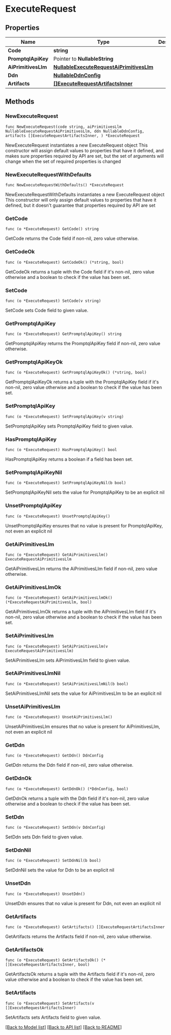 # ExecuteRequest

## Properties

Name | Type | Description | Notes
------------ | ------------- | ------------- | -------------
**Code** | **string** |  | 
**PromptqlApiKey** | Pointer to **NullableString** |  | [optional] 
**AiPrimitivesLlm** | [**NullableExecuteRequestAiPrimitivesLlm**](ExecuteRequestAiPrimitivesLlm.md) |  | 
**Ddn** | [**NullableDdnConfig**](DdnConfig.md) |  | 
**Artifacts** | [**[]ExecuteRequestArtifactsInner**](ExecuteRequestArtifactsInner.md) |  | 

## Methods

### NewExecuteRequest

`func NewExecuteRequest(code string, aiPrimitivesLlm NullableExecuteRequestAiPrimitivesLlm, ddn NullableDdnConfig, artifacts []ExecuteRequestArtifactsInner, ) *ExecuteRequest`

NewExecuteRequest instantiates a new ExecuteRequest object
This constructor will assign default values to properties that have it defined,
and makes sure properties required by API are set, but the set of arguments
will change when the set of required properties is changed

### NewExecuteRequestWithDefaults

`func NewExecuteRequestWithDefaults() *ExecuteRequest`

NewExecuteRequestWithDefaults instantiates a new ExecuteRequest object
This constructor will only assign default values to properties that have it defined,
but it doesn't guarantee that properties required by API are set

### GetCode

`func (o *ExecuteRequest) GetCode() string`

GetCode returns the Code field if non-nil, zero value otherwise.

### GetCodeOk

`func (o *ExecuteRequest) GetCodeOk() (*string, bool)`

GetCodeOk returns a tuple with the Code field if it's non-nil, zero value otherwise
and a boolean to check if the value has been set.

### SetCode

`func (o *ExecuteRequest) SetCode(v string)`

SetCode sets Code field to given value.


### GetPromptqlApiKey

`func (o *ExecuteRequest) GetPromptqlApiKey() string`

GetPromptqlApiKey returns the PromptqlApiKey field if non-nil, zero value otherwise.

### GetPromptqlApiKeyOk

`func (o *ExecuteRequest) GetPromptqlApiKeyOk() (*string, bool)`

GetPromptqlApiKeyOk returns a tuple with the PromptqlApiKey field if it's non-nil, zero value otherwise
and a boolean to check if the value has been set.

### SetPromptqlApiKey

`func (o *ExecuteRequest) SetPromptqlApiKey(v string)`

SetPromptqlApiKey sets PromptqlApiKey field to given value.

### HasPromptqlApiKey

`func (o *ExecuteRequest) HasPromptqlApiKey() bool`

HasPromptqlApiKey returns a boolean if a field has been set.

### SetPromptqlApiKeyNil

`func (o *ExecuteRequest) SetPromptqlApiKeyNil(b bool)`

 SetPromptqlApiKeyNil sets the value for PromptqlApiKey to be an explicit nil

### UnsetPromptqlApiKey
`func (o *ExecuteRequest) UnsetPromptqlApiKey()`

UnsetPromptqlApiKey ensures that no value is present for PromptqlApiKey, not even an explicit nil
### GetAiPrimitivesLlm

`func (o *ExecuteRequest) GetAiPrimitivesLlm() ExecuteRequestAiPrimitivesLlm`

GetAiPrimitivesLlm returns the AiPrimitivesLlm field if non-nil, zero value otherwise.

### GetAiPrimitivesLlmOk

`func (o *ExecuteRequest) GetAiPrimitivesLlmOk() (*ExecuteRequestAiPrimitivesLlm, bool)`

GetAiPrimitivesLlmOk returns a tuple with the AiPrimitivesLlm field if it's non-nil, zero value otherwise
and a boolean to check if the value has been set.

### SetAiPrimitivesLlm

`func (o *ExecuteRequest) SetAiPrimitivesLlm(v ExecuteRequestAiPrimitivesLlm)`

SetAiPrimitivesLlm sets AiPrimitivesLlm field to given value.


### SetAiPrimitivesLlmNil

`func (o *ExecuteRequest) SetAiPrimitivesLlmNil(b bool)`

 SetAiPrimitivesLlmNil sets the value for AiPrimitivesLlm to be an explicit nil

### UnsetAiPrimitivesLlm
`func (o *ExecuteRequest) UnsetAiPrimitivesLlm()`

UnsetAiPrimitivesLlm ensures that no value is present for AiPrimitivesLlm, not even an explicit nil
### GetDdn

`func (o *ExecuteRequest) GetDdn() DdnConfig`

GetDdn returns the Ddn field if non-nil, zero value otherwise.

### GetDdnOk

`func (o *ExecuteRequest) GetDdnOk() (*DdnConfig, bool)`

GetDdnOk returns a tuple with the Ddn field if it's non-nil, zero value otherwise
and a boolean to check if the value has been set.

### SetDdn

`func (o *ExecuteRequest) SetDdn(v DdnConfig)`

SetDdn sets Ddn field to given value.


### SetDdnNil

`func (o *ExecuteRequest) SetDdnNil(b bool)`

 SetDdnNil sets the value for Ddn to be an explicit nil

### UnsetDdn
`func (o *ExecuteRequest) UnsetDdn()`

UnsetDdn ensures that no value is present for Ddn, not even an explicit nil
### GetArtifacts

`func (o *ExecuteRequest) GetArtifacts() []ExecuteRequestArtifactsInner`

GetArtifacts returns the Artifacts field if non-nil, zero value otherwise.

### GetArtifactsOk

`func (o *ExecuteRequest) GetArtifactsOk() (*[]ExecuteRequestArtifactsInner, bool)`

GetArtifactsOk returns a tuple with the Artifacts field if it's non-nil, zero value otherwise
and a boolean to check if the value has been set.

### SetArtifacts

`func (o *ExecuteRequest) SetArtifacts(v []ExecuteRequestArtifactsInner)`

SetArtifacts sets Artifacts field to given value.



[[Back to Model list]](../README.md#documentation-for-models) [[Back to API list]](../README.md#documentation-for-api-endpoints) [[Back to README]](../README.md)


